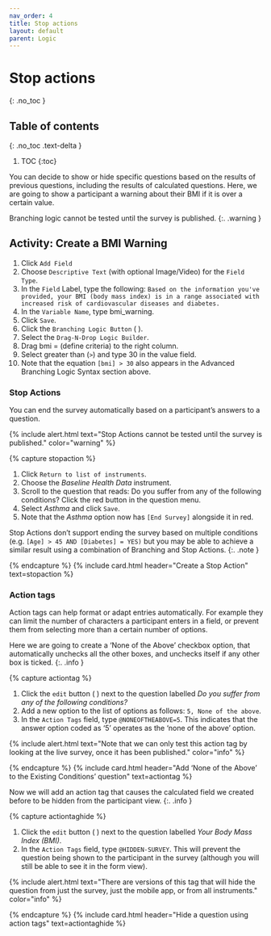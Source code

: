 ```yaml
---
nav_order: 4
title: Stop actions
layout: default
parent: Logic
---
```


# Stop actions
{: .no_toc }

## Table of contents
{: .no_toc .text-delta }

1. TOC
{:toc}

You can decide to show or hide specific questions based on the results of previous questions, including the results of calculated questions. Here, we are going to show a participant a warning about their BMI if it is over a certain value.

Branching logic cannot be tested until the survey is published.
{:. .warning }

## Activity: Create a BMI Warning

1. Click `Add Field`
2. Choose `Descriptive Text` (with optional Image/Video) for the `Field Type`.
3. In the `Field` Label, type the following:
`Based on the information you've provided, your BMI (body mass index) is in a range associated with increased risk of cardiovascular diseases and diabetes.`
4. In the `Variable Name`, type bmi_warning.
5. Click `Save`.
6. Click the `Branching Logic Button` ( ).
7. Select the `Drag-N-Drop Logic Builder`.
8. Drag bmi = (define criteria) to the right column.
9. Select greater than (`>`) and type 30 in the value field.
10. Note that the equation `[bmi] > 30` also appears in the Advanced Branching Logic Syntax section above.

### Stop Actions

You can end the survey automatically based on a participant’s answers to a question.

{% include alert.html text="Stop Actions cannot be tested until the survey is published." color="warning" %}

{% capture stopaction %}

1. Click `Return to list of instruments`.
2. Choose the _Baseline Health Data_ instrument.
3. Scroll to the question that reads: Do you suffer from any of the following conditions?
Click the red button in the question menu.
4. Select _Asthma_ and click `Save`.
5. Note that the _Asthma_ option now has `[End Survey]` alongside it in red.

Stop Actions don’t support ending the survey based on multiple conditions (e.g. `[Age] > 45 AND [Diabetes] = YES)` but you may be able to achieve a similar result using a combination of Branching and Stop Actions.
{:. .note }

{% endcapture %}
{% include card.html header="Create a Stop Action" text=stopaction %}

### Action tags

Action tags can help format or adapt entries automatically. For example they can limit the number of characters a participant enters in a field, or prevent them from selecting more than a certain number of options.

Here we are going to create a ‘None of the Above’ checkbox option, that automatically unchecks all the other boxes, and unchecks itself if any other box is ticked.
{:. .info }

{% capture actiontag %}

1. Click the `edit` button ( ) next to the question labelled _Do you suffer from any of the following conditions?_
2. Add a new option to the list of options as follows: `5, None of the above`.
3. In the `Action Tags` field, type `@NONEOFTHEABOVE=5`. This indicates that the answer option coded as ‘5’ operates as the ‘none of the above’ option.

{% include alert.html text="Note that we can only test this action tag by looking at the live survey, once it has been published." color="info" %}

{% endcapture %}
{% include card.html header="Add ‘None of the Above’ to the Existing Conditions’ question" text=actiontag %}

Now we will add an action tag that causes the calculated field we created before to be hidden from the participant view.
{:. .info }

{% capture actiontaghide %}

1. Click the `edit` button ( ) next to the question labelled _Your Body Mass Index (BMI)_.
2. In the `Action Tags` field, type `@HIDDEN-SURVEY`. This will prevent the question being shown to the participant in the survey (although you will still be able to see it in the form view).

{% include alert.html text="There are versions of this tag that will hide the question from just the survey, just the mobile app, or from all instruments." color="info" %}

{% endcapture %}
{% include card.html header="Hide a question using action tags" text=actiontaghide %}

